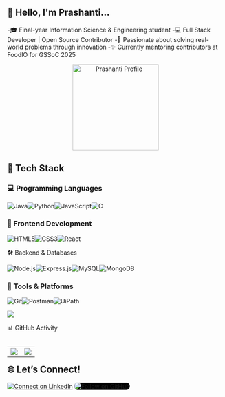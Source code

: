 ## 👋 Hello, I'm Prashanti...
-🎓 Final-year Information Science & Engineering student
-💻 Full Stack Developer | Open Source Contributor
-🌱 Passionate about solving real-world problems through innovation
-✨ Currently mentoring contributors at FoodIO for GSSoC 2025
<p align="center"><img src="https://github.com/user-attachments/assets/9b4aed3e-8d29-4eca-9833-034f49386bec" width="200" alt="Prashanti Profile"/></p>

## 🚀 Tech Stack  
### 💻 Programming Languages  
<p align="left"><img src="https://img.icons8.com/color/48/000000/java-coffee-cup-logo.png" title="Java" /><img src="https://img.icons8.com/color/48/000000/python.png" title="Python" /><img src="https://img.icons8.com/color/48/000000/javascript--v1.png" title="JavaScript" /><img src="https://img.icons8.com/color/48/000000/c-programming.png" title="C" /></p>

### 🎨 Frontend Development  
<p align="left"><img src="https://img.icons8.com/color/48/html-5--v1.png" title="HTML5" /><img src="https://img.icons8.com/color/48/css3.png" title="CSS3" /><img src="https://img.icons8.com/officel/48/react.png" title="React" /></p

### 🛠️ Backend & Databases  
<p align="left"><img src="https://img.icons8.com/color/48/nodejs.png" title="Node.js" /><img src="https://img.icons8.com/fluency/48/express-js.png" title="Express.js" /><img src="https://img.icons8.com/color/48/mysql-logo.png" title="MySQL" /><img src="https://img.icons8.com/color/48/mongodb.png" title="MongoDB" /></p>

### 🔧 Tools & Platforms  
<p align="left"><img src="https://img.icons8.com/color/48/git.png" title="Git" /><img src="https://img.icons8.com/dusk/48/postman-api.png" title="Postman" /><img src="https://img.icons8.com/color/48/uipath.png" title="UiPath" /></p>

<p align="left">
  <img src="https://readme-typing-svg.herokuapp.com?font=Fira+Code&size=22&duration=3000&pause=1000&color=00F7FF&center=true&vCenter=true&width=500&lines=Strive+for+progress+not+perfection.;Keep+building+and+keep+learning!" />
</p>

📊 GitHub Activity
<table align="left"><tr><td><img src="https://github-streak-stats-ruby.vercel.app/?user=Prashanti-Hebbar&theme=tokyonight&hide_border=true" /></td><td><img src="https://awesome-github-stats.azurewebsites.net/user-stats/Prashanti-Hebbar?cardType=octocat&theme=tokyonight&preferLogin=false&Border=%23DD272700" /></td></tr></table>

## 🌐 Let’s Connect!
<p align="left"><a href="https://linkedin.com/in/prashanti-hebbar-205a51282" target="_blank"><img src="https://img.icons8.com/color/48/linkedin.png" title="Connect on LinkedIn" /></a>  <a href="https://github.com/Prashanti-Hebbar" target="_blank"><img src="https://img.icons8.com/ios-filled/48/ffffff/github.png" title="Follow on GitHub" style="background-color:#000; border-radius:8px;" /></a></p>
